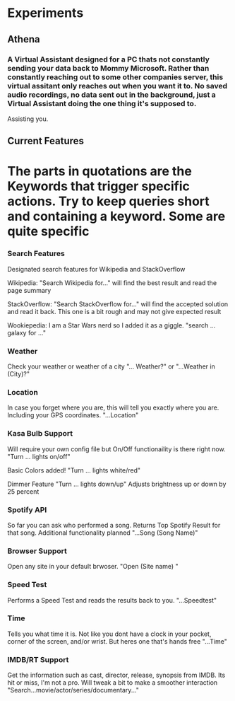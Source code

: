# Experiments
## Athena
### A Virtual Assistant designed for a PC thats not constantly sending your data back to Mommy Microsoft. Rather than constantly reaching out to some other companies server, this virtual assitant only reaches out when you want it to. No saved audio recordings, no data sent out in the background, just a Virtual Assistant doing the one thing it's supposed to. 

Assisting you. 

## Current Features
# The parts in quotations are the Keywords that trigger specific actions. Try to keep queries short and containing a keyword. Some are quite specific

### Search Features
Designated search features for Wikipedia and StackOverflow

Wikipedia: "Search Wikipedia for..." will find the best result and read the page summary

StackOverflow: "Search StackOverflow for..." will find the accepted solution and read it back. This one is a bit rough and may not give expected result

Wookiepedia: I am a Star Wars nerd so I added it as a giggle. "search ... galaxy for ..."

### Weather
Check your weather or weather of a city "... Weather?" or "...Weather in (City)?"

### Location
In case you forget where you are, this will tell you exactly where you are. Including your GPS coordinates. "...Location"

### Kasa Bulb Support
Will require your own config file but On/Off functionaility is there right now. "Turn ... lights on/off"

Basic Colors added! "Turn ... lights white/red"

Dimmer Feature "Turn ... lights down/up" Adjusts brightness up or down by 25 percent 

### Spotify API
So far you can ask who performed a song. Returns Top Spotify Result for that song. Additional functionality planned  "...Song (Song Name)"

### Browser Support
Open any site in your default brwoser. "Open (Site name) "

### Speed Test
Performs a Speed Test and reads the results back to you. "...Speedtest" 

### Time
Tells you what time it is. Not like you dont have a clock in your pocket, corner of the screen, and/or wrist. But heres one that's hands free "...Time" 

### IMDB/RT Support

Get the information such as cast, director, release, synopsis from IMDB. Its hit or miss, I'm not a pro. Will tweak a bit to make a smoother interaction "Search...movie/actor/series/documentary..." 


